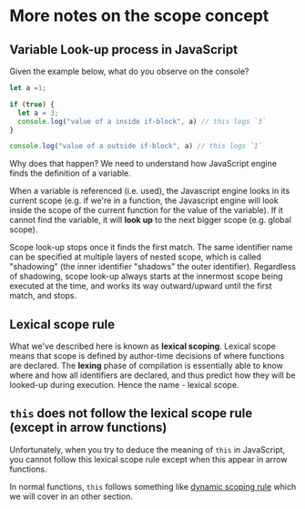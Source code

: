 # More notes on the scope concept

## Variable Look-up process in JavaScript

Given the example below, what do you observe on the console?

```javascript
let a =1;

if (true) {
  let a = 3;
  console.log("value of a inside if-block", a) // this logs `3`
}

console.log("value of a outside if-block", a) // this logs `1`
```

Why does that happen? We need to understand how JavaScript engine finds the definition of a variable.

When a variable is referenced \(i.e. used\), the Javascript engine looks in its current scope \(e.g. if we're in a function, the Javascript engine will look inside the scope of the current function for the value of the variable\). If it cannot find the variable, it will **look up** to the next bigger scope \(e.g. global scope\).

Scope look-up stops once it finds the first match. The same identifier name can be specified at multiple layers of nested scope, which is called "shadowing" \(the inner identifier "shadows" the outer identifier\). Regardless of shadowing, scope look-up always starts at the innermost scope being executed at the time, and works its way outward/upward until the first match, and stops.

## Lexical scope rule

What we've described here is known as **lexical scoping**. Lexical scope means that scope is defined by author-time decisions of where functions are declared. The **lexing** phase of compilation is essentially able to know where and how all identifiers are declared, and thus predict how they will be looked-up during execution. Hence the name - lexical scope.

## `this` does not follow the lexical scope rule (except in arrow functions)

Unfortunately, when you try to deduce the meaning of `this` in JavaScript, you cannot follow this lexical scope rule except when this appear in arrow functions. 

In normal functions, `this` follows something like [dynamic scoping rule](https://github.com/getify/You-Dont-Know-JS/blob/master/scope%20%26%20closures/apA.md) which we will cover in an other section.